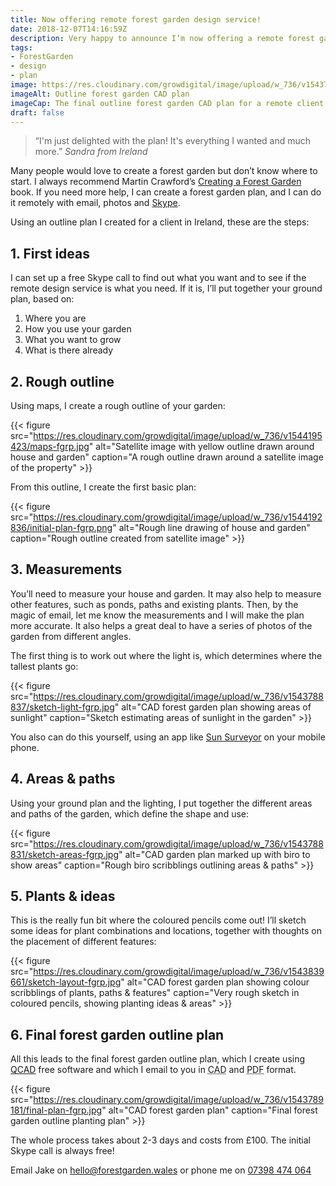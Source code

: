 ```yaml
---
title: Now offering remote forest garden design service!
date: 2018-12-07T14:16:59Z
description: Very happy to announce I’m now offering a remote forest garden design service. Using email and Skype, I can create an outline forest garden plan for only £100. 
tags: 
- ForestGarden
- design
- plan
image: https://res.cloudinary.com/growdigital/image/upload/w_736/v1543789181/final-plan-fgrp.jpg
imageAlt: Outline forest garden CAD plan
imageCap: The final outline forest garden CAD plan for a remote client
draft: false
---
```


> “I'm just delighted with the plan! It's everything I wanted and much more.”
> _Sandra from Ireland_

Many people would love to create a forest garden but don’t know where to start. I always recommend Martin Crawford’s [Creating a Forest Garden](https://amzn.to/2BW91nT) book. If you need more help, I can create a forest garden plan, and I can do it remotely with email, photos and [Skype](https://www.skype.com/en/). 

Using an outline plan I created for a client in Ireland, these are the steps:

## 1. First ideas

I can set up a free Skype call to find out what you want and to see if the remote design service is what you need. If it is, I’ll put together your ground plan, based on: 

1. Where you are
2. How you use your garden
2. What you want to grow
3. What is there already

## 2. Rough outline

Using maps, I create a rough outline of your garden:

{{< figure src="https://res.cloudinary.com/growdigital/image/upload/w_736/v1544195423/maps-fgrp.jpg" alt="Satellite image with yellow outline drawn around house and garden" caption="A rough outline drawn around a satellite image of the property" >}}

From this outline, I create the first basic plan:

{{< figure src="https://res.cloudinary.com/growdigital/image/upload/w_736/v1544192836/initial-plan-fgrp.png" alt="Rough line drawing of house and garden" caption="Rough outline created from satellite image" >}}

## 3. Measurements

You’ll need to measure your house and garden. It may also help to measure other features, such as ponds, paths and existing plants. Then, by the magic of email, let me know the measurements and I will make the plan more accurate. It also helps a great deal to have a series of photos of the garden from different angles.

The first thing is to work out where the light is, which determines where the tallest plants go:

{{< figure src="https://res.cloudinary.com/growdigital/image/upload/w_736/v1543788837/sketch-light-fgrp.jpg" alt="CAD forest garden plan showing areas of sunlight" caption="Sketch estimating areas of sunlight in the garden" >}}

You also can do this yourself, using an app like [Sun Surveyor](https://www.sunsurveyor.com) on your mobile phone.

## 4. Areas & paths

Using your ground plan and the lighting, I put together the different areas and paths of the garden, which define the shape and use:

{{< figure src="https://res.cloudinary.com/growdigital/image/upload/w_736/v1543788831/sketch-areas-fgrp.jpg" alt="CAD garden plan marked up with biro to show areas" caption="Rough biro scribblings outlining areas & paths" >}}

## 5. Plants & ideas

This is the really fun bit where the coloured pencils come out! I’ll sketch some ideas for plant combinations and locations, together with thoughts on the placement of different features:

{{< figure src="https://res.cloudinary.com/growdigital/image/upload/w_736/v1543839661/sketch-layout-fgrp.jpg" alt="CAD forest garden plan showing colour scribblings of plants, paths & features" caption="Very rough sketch in coloured pencils, showing planting ideas & areas" >}}

## 6. Final forest garden outline plan

All this leads to the final forest garden outline plan, which I create using [QCAD](https://qcad.org) free software and which I email to you in <abbr title="Computer Aided Design">CAD</abbr> and <abbr title="Portable Document Format">PDF</abbr> format. 

{{< figure src="https://res.cloudinary.com/growdigital/image/upload/w_736/v1543789181/final-plan-fgrp.jpg" alt="CAD forest garden plan" caption="Final forest garden outline planting plan" >}}

The whole process takes about 2-3 days and costs from £100. The initial Skype call is always free!

Email Jake on [hello@forestgarden.wales](mailto:hello@forestgarden.wales) or phone me on [07398&nbsp;474&nbsp;064](tel:447398474064)
